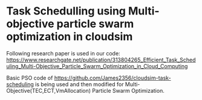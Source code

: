 # Task Schedulling using Multi-objective particle swarm optimization in cloudsim

Following research paper is used in our code:
https://www.researchgate.net/publication/313804265_Efficient_Task_Scheduling_Multi-Objective_Particle_Swarm_Optimization_in_Cloud_Computing

Basic PSO code of https://github.com/James2356/cloudsim-task-scheduling is being used and then modified for Multi-Objective(TEC,ECT,VmAllocation) Particle Swarm Optimization.
